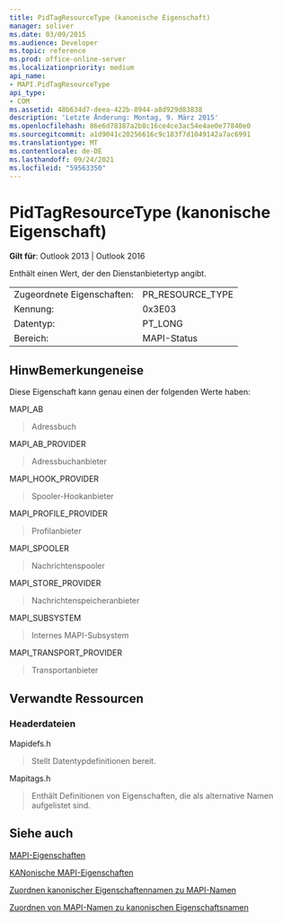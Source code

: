 ```yaml
---
title: PidTagResourceType (kanonische Eigenschaft)
manager: soliver
ms.date: 03/09/2015
ms.audience: Developer
ms.topic: reference
ms.prod: office-online-server
ms.localizationpriority: medium
api_name:
- MAPI.PidTagResourceType
api_type:
- COM
ms.assetid: 48b634d7-deea-422b-8944-a8d929d83838
description: 'Letzte Änderung: Montag, 9. März 2015'
ms.openlocfilehash: 86e6d78387a2b8c16ce4ce3ac54e4ae0e77840e0
ms.sourcegitcommit: a1d9041c20256616c9c183f7d1049142a7ac6991
ms.translationtype: MT
ms.contentlocale: de-DE
ms.lasthandoff: 09/24/2021
ms.locfileid: "59563350"
---
```

# <a name="pidtagresourcetype-canonical-property"></a>PidTagResourceType (kanonische Eigenschaft)

  
  
**Gilt für**: Outlook 2013 | Outlook 2016 
  
Enthält einen Wert, der den Dienstanbietertyp angibt.
  
|||
|:-----|:-----|
|Zugeordnete Eigenschaften:  <br/> |PR_RESOURCE_TYPE  <br/> |
|Kennung:  <br/> |0x3E03  <br/> |
|Datentyp:  <br/> |PT_LONG  <br/> |
|Bereich:  <br/> |MAPI-Status  <br/> |
   
## <a name="remarks"></a>HinwBemerkungeneise

Diese Eigenschaft kann genau einen der folgenden Werte haben:
  
MAPI_AB 
  
> Adressbuch
    
MAPI_AB_PROVIDER 
  
> Adressbuchanbieter
    
MAPI_HOOK_PROVIDER 
  
> Spooler-Hookanbieter
    
MAPI_PROFILE_PROVIDER 
  
> Profilanbieter
    
MAPI_SPOOLER 
  
> Nachrichtenspooler
    
MAPI_STORE_PROVIDER 
  
> Nachrichtenspeicheranbieter
    
MAPI_SUBSYSTEM 
  
> Internes MAPI-Subsystem
    
MAPI_TRANSPORT_PROVIDER 
  
> Transportanbieter
    
## <a name="related-resources"></a>Verwandte Ressourcen

### <a name="header-files"></a>Headerdateien

Mapidefs.h
  
> Stellt Datentypdefinitionen bereit.
    
Mapitags.h
  
> Enthält Definitionen von Eigenschaften, die als alternative Namen aufgelistet sind.
    
## <a name="see-also"></a>Siehe auch



[MAPI-Eigenschaften](mapi-properties.md)
  
[KANonische MAPI-Eigenschaften](mapi-canonical-properties.md)
  
[Zuordnen kanonischer Eigenschaftennamen zu MAPI-Namen](mapping-canonical-property-names-to-mapi-names.md)
  
[Zuordnen von MAPI-Namen zu kanonischen Eigenschaftsnamen](mapping-mapi-names-to-canonical-property-names.md)

